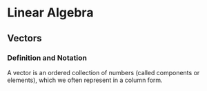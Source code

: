 # Linear Algebra

## Vectors

### Definition and Notation

A vector is an ordered collection of numbers (called components or elements), which we often represent in a column form.




